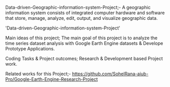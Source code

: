 Data-driven-Geographic-information-system-Project;-
A geographic information system consists of integrated computer hardware and software that store, manage, analyze, edit, output, and visualize geographic data. 

'Data-driven-Geographic-information-system-Project'

 Main ideas of this project; The main goal of this project is to analyze the time series dataset analysis with Google Earth Engine datasets & Develope Prototype Applications.

 Coding Tasks & Project outcomes; Research & Development based Project work.

 Related works for this Project;- https://github.com/SohelRana-aiub-Pro/Google-Earth-Engine-Research-Project


